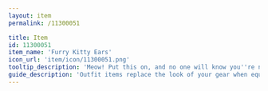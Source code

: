 ```yaml
---
layout: item
permalink: /11300051

title: Item
id: 11300051
item_name: 'Furry Kitty Ears'
icon_url: 'item/icon/11300051.png'
tooltip_description: 'Meow! Put this on, and no one will know you''re not a cat!'
guide_description: 'Outfit items replace the look of your gear when equipped.'
---
```

